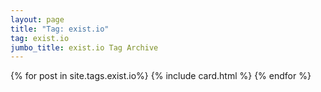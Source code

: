 ```yaml
---
layout: page
title: "Tag: exist.io"
tag: exist.io
jumbo_title: exist.io Tag Archive
---
```

<div class="row">
{% for post in site.tags.exist.io%}
{% include card.html %}
{% endfor %}
</div>